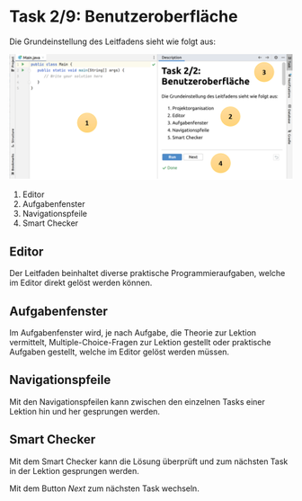 # Task 2/9: Benutzeroberfläche
Die Grundeinstellung des Leitfadens sieht wie folgt aus:

![Benutzeroberflaeche](./Benutzeroberflaeche.png)

1. Editor
2. Aufgabenfenster
3. Navigationspfeile
4. Smart Checker

## Editor
Der Leitfaden beinhaltet diverse praktische Programmieraufgaben, welche im Editor direkt gelöst werden können.

## Aufgabenfenster
Im Aufgabenfenster wird, je nach Aufgabe, die Theorie zur Lektion vermittelt, Multiple-Choice-Fragen zur Lektion gestellt
oder praktische Aufgaben gestellt, welche im Editor gelöst werden müssen.

## Navigationspfeile
Mit den Navigationspfeilen kann zwischen den einzelnen Tasks einer Lektion hin und her gesprungen werden.

## Smart Checker
Mit dem Smart Checker kann die Lösung überprüft und zum nächsten Task in der Lektion gesprungen werden. 

Mit dem Button *Next* zum nächsten Task wechseln.